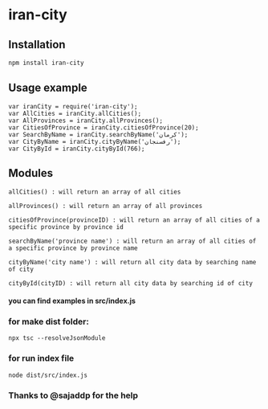 # iran-city

## Installation

```bash
npm install iran-city
```

## Usage example

    var iranCity = require('iran-city');
    var AllCities = iranCity.allCities();
    var AllProvinces = iranCity.allProvinces();
    var CitiesOfProvince = iranCity.citiesOfProvince(20);
    var SearchByName = iranCity.searchByName('کرمان');
    var CityByName = iranCity.cityByName('رفسنجان');
    var CityById = iranCity.cityById(766);


## Modules

    allCities() : will return an array of all cities

    allProvinces() : will return an array of all provinces

    citiesOfProvince(provinceID) : will return an array of all cities of a specific province by province id

    searchByName('province name') : will return an array of all cities of a specific province by province name

    cityByName('city name') : will return all city data by searching name of city

    cityById(cityID) : will return all city data by searching id of city

#### you can find examples in src/index.js

### for make dist folder:

```npx tsc --resolveJsonModule```

### for run index file

```node dist/src/index.js```


### Thanks to @sajaddp for the help